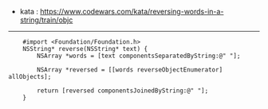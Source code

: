 - kata : https://www.codewars.com/kata/reversing-words-in-a-string/train/objc

- - - 

		#import <Foundation/Foundation.h>
		NSString* reverse(NSString* text) {
		    NSArray *words = [text componentsSeparatedByString:@" "];
		    
		    NSArray *reversed = [[words reverseObjectEnumerator] allObjects];

		    return [reversed componentsJoinedByString:@" "];
		}